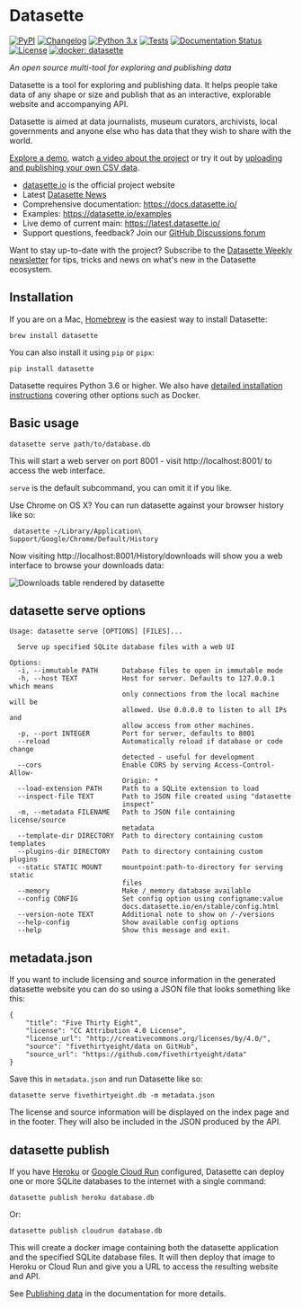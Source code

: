 # Datasette

[![PyPI](https://img.shields.io/pypi/v/datasette.svg)](https://pypi.org/project/datasette/)
[![Changelog](https://img.shields.io/github/v/release/simonw/datasette?label=changelog)](https://docs.datasette.io/en/stable/changelog.html)
[![Python 3.x](https://img.shields.io/pypi/pyversions/datasette.svg?logo=python&logoColor=white)](https://pypi.org/project/datasette/)
[![Tests](https://github.com/simonw/datasette/workflows/Test/badge.svg)](https://github.com/simonw/datasette/actions?query=workflow%3ATest)
[![Documentation Status](https://readthedocs.org/projects/datasette/badge/?version=latest)](https://docs.datasette.io/en/latest/?badge=latest)
[![License](https://img.shields.io/badge/license-Apache%202.0-blue.svg)](https://github.com/simonw/datasette/blob/main/LICENSE)
[![docker: datasette](https://img.shields.io/badge/docker-datasette-blue)](https://hub.docker.com/r/datasetteproject/datasette)

*An open source multi-tool for exploring and publishing data*

Datasette is a tool for exploring and publishing data. It helps people take data of any shape or size and publish that as an interactive, explorable website and accompanying API.

Datasette is aimed at data journalists, museum curators, archivists, local governments and anyone else who has data that they wish to share with the world.

[Explore a demo](https://global-power-plants.datasettes.com/global-power-plants/global-power-plants), watch [a video about the project](https://simonwillison.net/2021/Feb/7/video/) or try it out by [uploading and publishing your own CSV data](https://simonwillison.net/2019/Apr/23/datasette-glitch/).

* [datasette.io](https://datasette.io/) is the official project website
* Latest [Datasette News](https://datasette.io/news)
* Comprehensive documentation: https://docs.datasette.io/
* Examples: https://datasette.io/examples
* Live demo of current main: https://latest.datasette.io/
* Support questions, feedback? Join our [GitHub Discussions forum](https://github.com/simonw/datasette/discussions)

Want to stay up-to-date with the project? Subscribe to the [Datasette Weekly newsletter](https://datasette.substack.com/) for tips, tricks and news on what's new in the Datasette ecosystem.

## Installation

If you are on a Mac, [Homebrew](https://brew.sh/) is the easiest way to install Datasette:

    brew install datasette

You can also install it using `pip` or `pipx`:

    pip install datasette

Datasette requires Python 3.6 or higher. We also have [detailed installation instructions](https://docs.datasette.io/en/stable/installation.html) covering other options such as Docker.

## Basic usage

    datasette serve path/to/database.db

This will start a web server on port 8001 - visit http://localhost:8001/ to access the web interface.

`serve` is the default subcommand, you can omit it if you like.

Use Chrome on OS X? You can run datasette against your browser history like so:

     datasette ~/Library/Application\ Support/Google/Chrome/Default/History

Now visiting http://localhost:8001/History/downloads will show you a web interface to browse your downloads data:

![Downloads table rendered by datasette](https://static.simonwillison.net/static/2017/datasette-downloads.png)

## datasette serve options

    Usage: datasette serve [OPTIONS] [FILES]...

      Serve up specified SQLite database files with a web UI

    Options:
      -i, --immutable PATH      Database files to open in immutable mode
      -h, --host TEXT           Host for server. Defaults to 127.0.0.1 which means
                                only connections from the local machine will be
                                allowed. Use 0.0.0.0 to listen to all IPs and
                                allow access from other machines.
      -p, --port INTEGER        Port for server, defaults to 8001
      --reload                  Automatically reload if database or code change
                                detected - useful for development
      --cors                    Enable CORS by serving Access-Control-Allow-
                                Origin: *
      --load-extension PATH     Path to a SQLite extension to load
      --inspect-file TEXT       Path to JSON file created using "datasette
                                inspect"
      -m, --metadata FILENAME   Path to JSON file containing license/source
                                metadata
      --template-dir DIRECTORY  Path to directory containing custom templates
      --plugins-dir DIRECTORY   Path to directory containing custom plugins
      --static STATIC MOUNT     mountpoint:path-to-directory for serving static
                                files
      --memory                  Make /_memory database available
      --config CONFIG           Set config option using configname:value
                                docs.datasette.io/en/stable/config.html
      --version-note TEXT       Additional note to show on /-/versions
      --help-config             Show available config options
      --help                    Show this message and exit.

## metadata.json

If you want to include licensing and source information in the generated datasette website you can do so using a JSON file that looks something like this:

    {
        "title": "Five Thirty Eight",
        "license": "CC Attribution 4.0 License",
        "license_url": "http://creativecommons.org/licenses/by/4.0/",
        "source": "fivethirtyeight/data on GitHub",
        "source_url": "https://github.com/fivethirtyeight/data"
    }

Save this in `metadata.json` and run Datasette like so:

    datasette serve fivethirtyeight.db -m metadata.json

The license and source information will be displayed on the index page and in the footer. They will also be included in the JSON produced by the API.

## datasette publish

If you have [Heroku](https://heroku.com/) or [Google Cloud Run](https://cloud.google.com/run/) configured, Datasette can deploy one or more SQLite databases to the internet with a single command:

    datasette publish heroku database.db

Or:

    datasette publish cloudrun database.db

This will create a docker image containing both the datasette application and the specified SQLite database files. It will then deploy that image to Heroku or Cloud Run and give you a URL to access the resulting website and API.

See [Publishing data](https://docs.datasette.io/en/stable/publish.html) in the documentation for more details.
